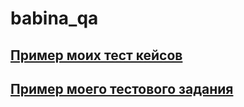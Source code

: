 # babina_qa

[Пример моих тест кейсов](https://docs.google.com/spreadsheets/d/1ptvVfDgIsutkyo8mTHL9g0grzl37NpWWafuvoKr_V1E/edit?usp=sharing)
---

[Пример моего тестового задания](https://docs.google.com/spreadsheets/d/1wQ7MWwxEJFZYTfjLEDNpqnTV0gSZV6yeiq-7YfIKyIg/edit?usp=sharing)
---
